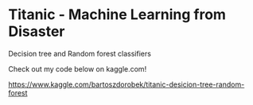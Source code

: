 # Titanic - Machine Learning from Disaster  
Decision tree and Random forest classifiers

Check out my code below on kaggle.com!

https://www.kaggle.com/bartoszdorobek/titanic-desicion-tree-random-forest
